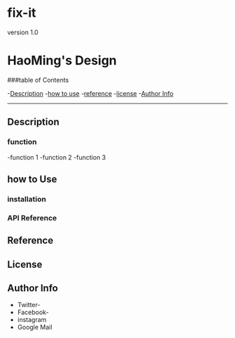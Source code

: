 # fix-it
version 1.0
# HaoMing's Design 


###table of  Contents
  
-[Description](#Descritpion)
-[how to use](#how-to-use)
-[reference](#references)
-[license](license)
-[Author Info](#author-info)



---

## Description


### function
-function 1
-function 2
-function 3


## how to Use

### installation

### API Reference




## Reference




## License



## Author Info
- Twitter-
- Facebook-
- instagram
- Google Mail




